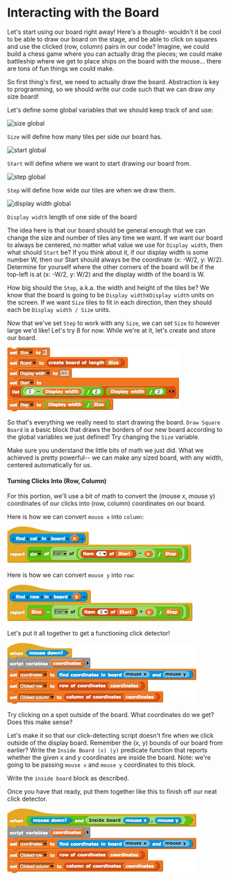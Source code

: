 # Interacting with the Board

Let's start using our board right away! Here's a thought- wouldn't it be cool to be able to draw our board on the stage, and be able to click on squares and use the clicked \(row, column\) pairs in our code? Imagine, we could build a chess game where you can actually drag the pieces; we could make battleship where we get to place ships on the board with the mouse... there are tons of fun things we could make.

So first thing's first, we need to actually draw the board. Abstraction is key to programming, so we should write our code such that we can draw _any_ size board!

Let's define some global variables that we should keep track of and use:

![size global](https://beautyjoy.github.io/bjc-r/img/hof/board-global-size.png)

`Size` will define how many tiles per side our board has.

![start global](https://beautyjoy.github.io/bjc-r/img/hof/board-global-start.png)

`Start` will define where we want to start drawing our board from.

![step global](https://beautyjoy.github.io/bjc-r/img/hof/board-global-step.png)

`Step` will define how wide our tiles are when we draw them.

![display width global](https://beautyjoy.github.io/bjc-r/img/hof/board-global-displaywidth.png)

`Display width` length of one side of the board

The idea here is that our board should be general enough that we can change the size and number of tiles any time we want. If we want our board to always be centered, no matter what value we use for `Display width`, then what should `Start` be? If you think about it, if our display width is some number W, then our Start should always be the coordinate \(x: -W/2, y: W/2\). Determine for yourself where the other corners of the board will be if the top-left is at \(x: -W/2, y: W/2\) and the display width of the board is W.

How big should the `Step`, a.k.a. the width and height of the tiles be? We know that the board is going to be `Display width`x`Display width` units on the screen. If we want `Size` tiles to fit in each direction, then they should each be `Display width / Size` units.

Now that we've set `Step` to work with any `Size`, we can set `Size` to however large we'd like! Let's try 8 for now. While we're at it, let's create and store our board.

![](../.gitbook/assets/image%20%2845%29.png)

So that's everything we really need to start drawing the board. `Draw Square Board` is a basic block that draws the borders of our new board according to the global variables we just defined! Try changing the `Size` variable.

Make sure you understand the little bits of math we just did. What we achieved is pretty powerful-- we can make any sized board, with any width, centered automatically for us.

#### Turning Clicks Into \(Row, Column\)

For this portion, we'll use a bit of math to convert the \(mouse x, mouse y\) coordinates of our clicks into \(row, column\) coordinates on our board.

Here is how we can convert `mouse x` into `column`:

![](../.gitbook/assets/image%20%2879%29.png)

Here is how we can convert `mouse y` into `row`:

![](../.gitbook/assets/image%20%28249%29.png)

Let's put it all together to get a functioning click detector!

![](../.gitbook/assets/image%20%28248%29.png)

Try clicking on a spot outside of the board. What coordinates do we get? Does this make sense?

Let's make it so that our click-detecting script doesn't fire when we click outside of the display board. Remember the \(x, y\) bounds of our board from earlier? Write the `Inside Board (x) (y)` predicate function that reports whether the given x and y coordinates are inside the board. Note: we're going to be passing `mouse x` and `mouse y` coordinates to this block.

Write the `inside board` block as described.

Once you have that ready, put them together like this to finish off our neat click detector.

![](../.gitbook/assets/image%20%2852%29.png)

